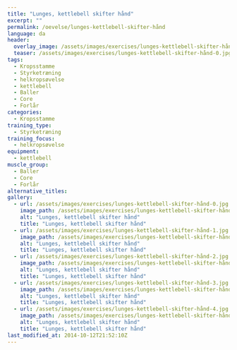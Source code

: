 ```yaml
---
title: "Lunges, kettlebell skifter hånd"
excerpt: ""
permalink: /oevelse/lunges-kettlebell-skifter-hånd
language: da
header:
  overlay_image: /assets/images/exercises/lunges-kettlebell-skifter-hånd-0.jpg
  teaser: /assets/images/exercises/lunges-kettlebell-skifter-hånd-0.jpg
tags:
  - Kropsstamme
  - Styrketræning
  - helkropsøvelse
  - kettlebell
  - Baller
  - Core
  - Forlår
categories:
  - Kropsstamme
training_type: 
  - Styrketræning
training_focus: 
  - helkropsøvelse
equipment:
  - kettlebell
muscle_group:
  - Baller
  - Core
  - Forlår
alternative_titles:
gallery:
  - url: /assets/images/exercises/lunges-kettlebell-skifter-hånd-0.jpg
    image_path: /assets/images/exercises/lunges-kettlebell-skifter-hånd-0.jpg
    alt: "Lunges, kettlebell skifter hånd"
    title: "Lunges, kettlebell skifter hånd"
  - url: /assets/images/exercises/lunges-kettlebell-skifter-hånd-1.jpg
    image_path: /assets/images/exercises/lunges-kettlebell-skifter-hånd-1.jpg
    alt: "Lunges, kettlebell skifter hånd"
    title: "Lunges, kettlebell skifter hånd"
  - url: /assets/images/exercises/lunges-kettlebell-skifter-hånd-2.jpg
    image_path: /assets/images/exercises/lunges-kettlebell-skifter-hånd-2.jpg
    alt: "Lunges, kettlebell skifter hånd"
    title: "Lunges, kettlebell skifter hånd"
  - url: /assets/images/exercises/lunges-kettlebell-skifter-hånd-3.jpg
    image_path: /assets/images/exercises/lunges-kettlebell-skifter-hånd-3.jpg
    alt: "Lunges, kettlebell skifter hånd"
    title: "Lunges, kettlebell skifter hånd"
  - url: /assets/images/exercises/lunges-kettlebell-skifter-hånd-4.jpg
    image_path: /assets/images/exercises/lunges-kettlebell-skifter-hånd-4.jpg
    alt: "Lunges, kettlebell skifter hånd"
    title: "Lunges, kettlebell skifter hånd"
last_modified_at: 2014-10-12T21:52:10Z
---
```



